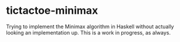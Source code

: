 # tictactoe-minimax

Trying to implement the Minimax algorithm in Haskell without actually looking an implementation up. This is a work in progress, as always.
